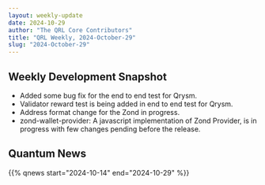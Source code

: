 ```yaml
---
layout: weekly-update
date: 2024-10-29
author: "The QRL Core Contributors"
title: "QRL Weekly, 2024-October-29"
slug: "2024-October-29"
---
```


## Weekly Development Snapshot

- Added some bug fix for the end to end test for Qrysm.
- Validator reward test is being added in end to end test for Qrysm.
- Address format change for the Zond in progress.
- zond-wallet-provider: A javascript implementation of Zond Provider, is in progress with few changes pending before the release.

<!--more-->

## Quantum News

{{% qnews start="2024-10-14" end="2024-10-29" %}}
